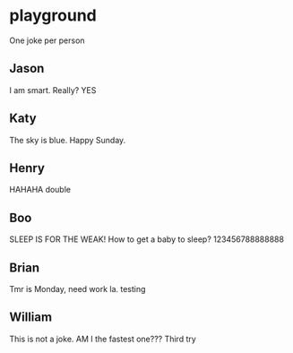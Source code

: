 # playground

One joke per person

## Jason
I am smart.
Really?
YES

## Katy
The sky is blue.
Happy Sunday.

## Henry
HAHAHA
double

## Boo
SLEEP IS FOR THE WEAK! How to get a baby to sleep? 123456788888888

## Brian
Tmr is Monday, need work la. testing

## William
This is not a joke.
AM I the fastest one???
Third try
